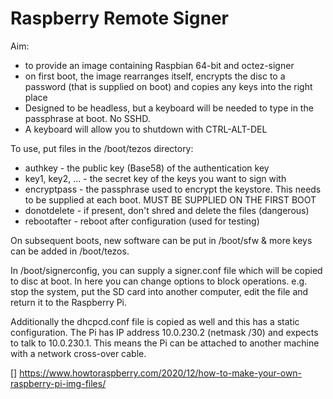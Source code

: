 
# Raspberry Remote Signer

Aim: 

- to provide an image containing Raspbian 64-bit and octez-signer
- on first boot, the image rearranges itself, encrypts the disc to 
a password (that is supplied on boot) and copies any keys into the right
place
- Designed to be headless, but a keyboard will be needed to type in the
passphrase at boot. No SSHD.
- A keyboard will allow you to shutdown with CTRL-ALT-DEL

To use, put files in the /boot/tezos directory:

- authkey - the public key (Base58) of the authentication key
- key1, key2, ... - the secret key of the keys you want to sign with
- encryptpass - the passphrase used to encrypt the keystore. This needs to
     be supplied at each boot. MUST BE SUPPLIED ON THE FIRST BOOT
- donotdelete - if present, don't shred and delete the files (dangerous)
- rebootafter - reboot after configuration (used for testing)

On subsequent boots, new software can be put in /boot/sfw & more keys can 
be added in /boot/tezos.

In /boot/signerconfig, you can supply a signer.conf file which will be copied
to disc at boot. In here you can change options to block operations. e.g.
stop the system, put the SD card into another computer, edit the file and 
return it to the Raspberry Pi.

Additionally the dhcpcd.conf file is copied as well and this has a static
configuration. The Pi has IP address 10.0.230.2 (netmask /30) and expects
to talk to 10.0.230.1. This means the Pi can be attached to another 
machine with a network cross-over cable.



[] https://www.howtoraspberry.com/2020/12/how-to-make-your-own-raspberry-pi-img-files/
